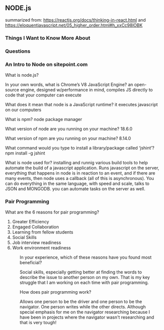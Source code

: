 ## NODE.js
summarized from: https://reactjs.org/docs/thinking-in-react.html and https://eloquentjavascript.net/05_higher_order.html#h_xxCc98lOBK


### Things I Want to Know More About



### Questions

### An Intro to Node on sitepoint.com

What is node.js?

In your own words, what is Chrome’s V8 JavaScript Engine?
an open-source engine, designed w/performance in mind, compiles JS directly to code that your computer can execute

What does it mean that node is a JavaScript runtime?
it executes javascript on our computers

What is npm?
node package manager

What version of node are you running on your machine?
18.6.0

What version of npm are you running on your machine?
8.14.0

What command would you type to install a library/package called ‘jshint’?
npm install -g jshint

What is node used for?
installing and runnig various build tools to help automate the build of a javascript application. Runs javascript on the server, everything that happens in node is in reaction to an event, and if there are many events, then node uses a callback (all of this is asynchronous). You can do everything in the same language, with speed and scale, talks to JSON and MONGODB. you can automate tasks on the server as well. 

### Pair Programming

What are the 6 reasons for pair programming?
<ol>
<li>Greater Efficiency</li>
<li>Engaged Collaboration</li>
<li>Learning from fellow students</li>
<li>Social Skills</li>
<li>Job interview readiness</li>
<li> Work environment readiness</li>
<ol>
In your experience, which of these reasons have you found most beneficial?

Social skills, especially getting better at finding the words to describe the issue to another person on my own. That is my key struggle that I am working on each time with pair programming. 

How does pair programming work?

Allows one person to be the driver and one person to be the navigator. One person writes while the other directs.  Although special emphasis for me on the navigator researching because I have been in projects where the navigator wasn't researching and that is very tough!